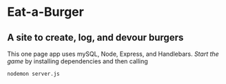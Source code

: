 # Eat-a-Burger
## A site to create, log, and devour burgers

This one page app uses mySQL, Node, Express, and Handlebars. *Start the game* by installing dependencies and then calling 
```bash
nodemon server.js
```
